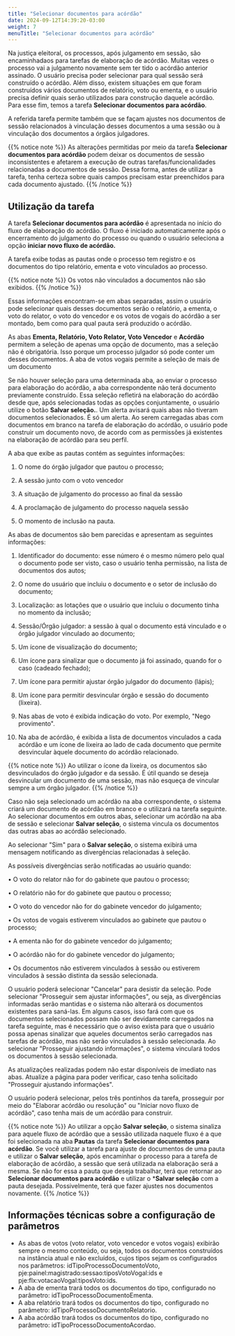 ```yaml
---
title: "Selecionar documentos para acórdão"
date: 2024-09-12T14:39:20-03:00
weight: 7
menuTitle: "Selecionar documentos para acórdão"
---
```


Na justiça eleitoral, os processos, após julgamento em sessão, são encaminhadaos para tarefas de elaboração de acórdão. Muitas vezes o processo vai a julgamento novamente sem ter tido o acórdão anterior assinado. O usuário precisa poder selecionar para qual sessão será construído o acórdão. Além disso, existem situações em que foram construídos vários documentos de relatório, voto ou ementa, e o usuário precisa definir quais serão utilizados para construção daquele acórdão. Para esse fim, temos a tarefa **Selecionar documentos para acórdão**. 

A referida tarefa permite também que se façam ajustes nos documentos de sessão relacionados à vinculação desses documentos a uma sessão ou à vinculação dos documentos a órgãos julgadores.

{{% notice note %}} 
As alterações permitidas por meio da tarefa **Selecionar documentos para acórdão** podem deixar os documentos de sessão inconsistentes e afetarem a execução de outras tarefas/funcionalidades relacionadas a documentos de sessão. Dessa forma, antes de utilizar a tarefa, tenha certeza sobre quais campos precisam estar preenchidos para cada documento ajustado.
{{% /notice %}}

## Utilização da tarefa

A tarefa **Selecionar documentos para acórdão** é apresentada no início do fluxo de elaboração do acórdão. O fluxo é iniciado automaticamente após o encerramento do julgamento do processo ou quando o usuário seleciona a opção **iniciar novo fluxo de acórdão.**

A tarefa exibe todas as pautas onde o processo tem registro e os documentos do tipo relatório, ementa e voto vinculados ao processo. 

{{% notice note %}} 
Os votos não vinculados a documentos não são exibidos.
{{% /notice %}}

Essas informações encontram-se em abas separadas, assim o usuário pode selecionar quais desses documentos serão o relatório, a ementa, o voto do relator, o voto do vencedor e os votos de vogais do acórdão a ser montado, bem como para qual pauta será produzido o acórdão.

As abas **Ementa, Relatório, Voto Relator, Voto Vencedor** e **Acórdão** permitem a seleção de apenas uma opção de documento, mas a seleção não é obrigatória. Isso porque um processo julgador só pode conter um desses documentos. A aba de votos vogais permite a seleção de mais de um documento

Se não houver seleção para uma determinada aba, ao enviar o processo para elaboração do acórdão, a aba correspondente não terá documento previamente construído. Essa seleção refletirá na elaboração do acórdão desde que, após selecionadas todas as opções conjuntamente, o usuário utilize o botão **Salvar seleção.**. Um alerta avisará quais abas não tiveram documentos selecionados. É só um alerta. Ao serem carregadas abas com documentos em branco na tarefa de elaboração do acórdão, o usuário pode construir um documento novo, de acordo com as permissões já existentes na elaboração de acórdão para seu perfil. 

A aba que exibe as pautas contém as seguintes informações:


1.   O nome do órgão julgador que pautou o processo; 

2.   A sessão junto com o voto vencedor

3.   A situação de julgamento do processo ao final da sessão 

4.   A proclamação de julgamento do processo naquela sessão

5.   O momento de inclusão na pauta.

As abas de documentos são bem parecidas e apresentam as seguintes informações:

1.  Identificador do documento: esse número é o mesmo número pelo qual o documento pode ser visto, caso o usuário tenha permissão, na lista de documentos dos autos;
  
2.  O nome do usuário que incluiu o documento e o setor de inclusão do documento;
  
3.  Localização: as lotações que o usuário que incluiu o documento tinha no momento da inclusão;
 
4.  Sessão/Órgão julgador: a sessão à qual o documento está vinculado e o órgão julgador vinculado ao documento;
  
5.  Um ícone de visualização do documento;
  
6.  Um ícone para sinalizar que o documento já foi assinado, quando for o caso (cadeado fechado);
  
7.  Um ícone para permitir ajustar órgão julgador do documento (lápis);
  
8.  Um ícone para permitir desvincular órgão e sessão do documento (lixeira).
 
9.  Nas abas de voto é exibida indicação do voto. Por exemplo, "Nego provimento".
    
10. Na aba de acórdão, é exibida a lista de documentos vinculados a cada acórdão e um ícone de lixeira ao lado de cada documento que permite desvincular àquele documento do acórdão relacionado.  


{{% notice note %}} 
Ao utilizar o ícone da lixeira, os documentos são desvinculados do órgão julgador e da sessão. É útil quando se deseja desvincular um documento de uma sessão, mas não esqueça de vincular sempre a um órgão julgador. 
{{% /notice %}}

Caso não seja selecionado um acórdão na aba correspondente, o sistema criará um documento de acórdão em branco e o utilizará na tarefa seguinte. Ao selecionar documentos em outros abas, selecionar um acórdão na aba de sessão e selecionar **Salvar seleção**, o sistema vincula os documentos das outras abas ao acórdão selecionado.

Ao selecionar "Sim" para o **Salvar seleção**, o sistema exibirá uma mensagem notificando as divergências relacionadas à seleção. 

As possíveis divergências serão notificadas ao usuário quando:

•	O voto do relator não for do gabinete que pautou o processo;

•	O relatório não for do gabinete que pautou o processo;

•	O voto do vencedor não for do gabinete vencedor do julgamento;

•	Os votos de vogais estiverem vinculados ao gabinete que pautou o processo;

•	A ementa não for do gabinete vencedor do julgamento;

•	O acórdão não for do gabinete vencedor do julgamento;

•	Os documentos não estiverem vinculados à sessão ou estiverem vinculados à sessão distinta da sessão selecionada.

O usuário poderá selecionar "Cancelar" para desistir da seleção. Pode selecionar "Prosseguir sem ajustar informações", ou seja, as divergências informadas serão mantidas e o sistema não alterará os documentos existentes para saná-las. Em alguns casos, isso fará com que os documentos selecionados possam não ser devidamente carregados na tarefa seguinte, mas é necessário que o aviso exista para que o usuário possa apenas sinalizar que aqueles documentos serão carregados nas tarefas de acórdão, mas não serão vinculados à sessão selecionada. Ao selecionar "Prosseguir ajustando informações", o sistema vinculará todos os documentos à sessão selecionada.

As  atualizações  realizadas  podem   não  estar  disponíveis  de  imediato  nas  abas.  Atualize a  página para poder verificar, caso tenha solicitado "Prosseguir ajustando informações".

O  usuário  poderá  selecionar, pelos três pontinhos da tarefa, prosseguir por meio do "Elaborar acórdão ou resolução" ou "Iniciar novo fluxo de acórdão", caso tenha mais de
um acórdão para construir.

{{% notice note %}} 
Ao utilizar a opção **Salvar seleção**, o sistema sinaliza para aquele fluxo de acórdão que a sessão utilizada naquele fluxo é a que foi selecionada na aba **Pautas** da tarefa **Selecionar documentos para acórdão**. Se você utilizar a tarefa para ajuste de documentos de uma pauta e utilizar o **Salvar seleção**, após encaminhar o processo para a tarefa de elaboração de acórdão, a sessão que será utilizada na elaboração será a mesma. Se não for essa a pauta que deseja trabalhar, terá que retornar ao **Selecionar documentos para acórdão** e utilizar o ***Salvar seleção** com a pauta desejada. Possivelmente, terá que fazer ajustes nos documentos novamente.
{{% /notice %}}


## Informações técnicas sobre a configuração de parâmetros

+ As abas de votos (voto relator, voto vencedor e votos vogais) exibirão sempre o mesmo conteúdo, ou seja, todos os documentos construídos na instância atual e não excluídos, cujos tipos sejam os configurados nos parâmetros: idTipoProcessoDocumentoVoto, pje:painel:magistrado:sessao:tiposVotoVogal:ids e pje:flx:votacaoVogal:tiposVoto:ids.
+ A aba de ementa trará todos os documentos do tipo, configurado no parâmetro: idTipoProcessoDocumentoEmenta.
+ A aba relatório trará todos os documentos do tipo, configurado no parâmetro: idTipoProcessoDocumentoRelatorio.
+ A aba acórdão trará todos os documentos do tipo, configurado no parâmetro: idTipoProcessoDocumentoAcordao.
